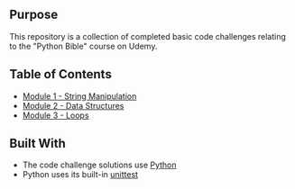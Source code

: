 ## Purpose

This repository is a collection of completed basic code challenges relating to the "Python Bible" course on Udemy.

## Table of Contents

- [Module 1 - String Manipulation](module-1)
- [Module 2 - Data Structures](module-2)
- [Module 3 - Loops](module-3)

## Built With

- The code challenge solutions use [Python](https://www.python.org/)
- Python uses its built-in [unittest](https://docs.python.org/3.7/library/unittest.html#assert-methods)
